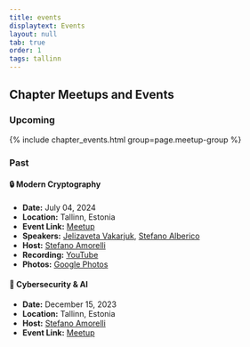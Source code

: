 ```yaml
---
title: events
displaytext: Events
layout: null
tab: true
order: 1
tags: tallinn
---
```


## Chapter Meetups and Events

### Upcoming

{% include chapter_events.html group=page.meetup-group %}

### Past

#### 🔒 Modern Cryptography

- **Date:** July 04, 2024
- **Location:** Tallinn, Estonia
- **Event Link:** [Meetup](https://www.meetup.com/owasp-tallinn/events/301615501/)
- **Speakers:** [Jelizaveta Vakarjuk](https://ee.linkedin.com/in/jelizaveta-vakarjuk-b0b5a3198), [Stefano Alberico](https://www.linkedin.com/in/alberico/)
- **Host:** [Stefano Amorelli](https://www.linkedin.com/in/stefanoamorelli/)
- **Recording:** [YouTube](https://www.youtube.com/playlist?list=PLi4Aq2GG-SRKuMlBJffdxnVCUjMlmqupR)
- **Photos:** [Google Photos](https://photos.app.goo.gl/hCmyS2g62EAWMgAb8)

#### 🧠 Cybersecurity & AI

- **Date:** December 15, 2023
- **Location:** Tallinn, Estonia
- **Host:** [Stefano Amorelli](https://www.linkedin.com/in/stefanoamorelli/)
- **Event Link:** [Meetup](https://www.meetup.com/owasp-tallinn/events/297697716/)
